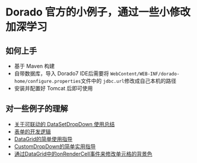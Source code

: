 # Dorado 官方的小例子，通过一些小修改加深学习

## 如何上手

- 基于 Maven 构建
- 自带数据库，导入 Dorado7 IDE后需要将 `WebContent/WEB-INF/dorado-home/configure.properties`文件中的 `jdbc.url`修改成自己本机的路径
- 安装并配置好 Tomcat 后即可使用

## 对一些例子的理解

- [关于可联动的 DataSetDropDown 使用总结](https://github.com/toulezu/play/blob/master/Dorado/dorado-sample-center/docs/关于可联动的%20DataSetDropDown%20使用总结.md)
- [表单的开发逻辑](https://github.com/toulezu/play/blob/master/Dorado/dorado-sample-center/docs/表单的开发逻辑.md)
- [DataGrid的简单使用指导](https://github.com/toulezu/play/blob/master/Dorado/dorado-sample-center/docs/DataGrid的简单使用指导.md)
- [CustomDropDown的简单实用指导](https://github.com/toulezu/play/blob/master/Dorado/dorado-sample-center/docs/CustomDropDown的简单实用指导.md)
- [通过DataGrid中的onRenderCell事件来修改单元格的背景色](https://github.com/toulezu/play/blob/master/Dorado/dorado-sample-center/docs/通过DataGrid中的onRenderCell事件来修改单元格的背景色.md)